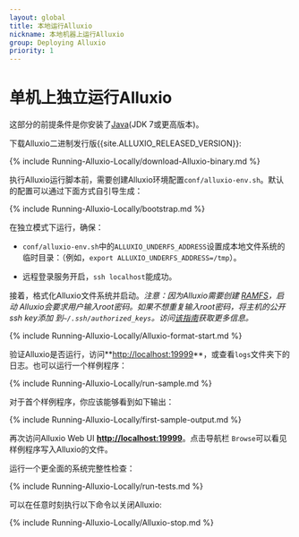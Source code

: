 ```yaml
---
layout: global
title: 本地运行Alluxio
nickname: 本地机器上运行Alluxio
group: Deploying Alluxio
priority: 1
---
```


# 单机上独立运行Alluxio

这部分的前提条件是你安装了[Java](Java-Setup.html)(JDK 7或更高版本)。

下载Alluxio二进制发行版{{site.ALLUXIO_RELEASED_VERSION}}:

{% include Running-Alluxio-Locally/download-Alluxio-binary.md %}

执行Alluxio运行脚本前，需要创建Alluxio环境配置`conf/alluxio-env.sh`。默认的配置可以通过下面方式自引导生成：

{% include Running-Alluxio-Locally/bootstrap.md %}

在独立模式下运行，确保：

* `conf/alluxio-env.sh`中的`ALLUXIO_UNDERFS_ADDRESS`设置成本地文件系统的临时目录：（例如，`export ALLUXIO_UNDERFS_ADDRESS=/tmp`）。

* 远程登录服务开启，`ssh localhost`能成功。

接着，格式化Alluxio文件系统并启动。*注意：因为Alluxio需要创建
[RAMFS](https://www.kernel.org/doc/Documentation/filesystems/ramfs-rootfs-initramfs.txt)，启动
Alluxio会要求用户输入root密码。如果不想重复输入root密码，将主机的公开ssh key添加
到`~/.ssh/authorized_keys`。访问[该指南](http://www.linuxproblem.org/art_9.html)获取更多信息。*

{% include Running-Alluxio-Locally/Alluxio-format-start.md %}

验证Alluxio是否运行，访问**[http://localhost:19999](http://localhost:19999)**，或查看`logs`文件夹下的
日志。也可以运行一个样例程序：

{% include Running-Alluxio-Locally/run-sample.md %}

对于首个样例程序，你应该能够看到如下输出：

{% include Running-Alluxio-Locally/first-sample-output.md %}

再次访问Alluxio Web UI **[http://localhost:19999](http://localhost:19999)**。点击导航栏
`Browse`可以看见样例程序写入Alluxio的文件。


运行一个更全面的系统完整性检查：

{% include Running-Alluxio-Locally/run-tests.md %}

可以在任意时刻执行以下命令以关闭Alluxio:

{% include Running-Alluxio-Locally/Alluxio-stop.md %}

